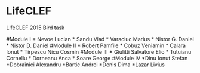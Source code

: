 # LifeCLEF
LifeCLEF 2015 Bird task

#Module I
	* Nevoe Lucian
	* Sandu Vlad
	* Varaciuc Marius
	* Nistor G. Daniel
	* Nistor D. Daniel
#Module II
	* Robert Pamfile
	* Cobuz Veniamin
	* Calara Ionut
	* Tirpescu Nicu Cosmin
#Module III
	* Giulitti Salvatore Elio
	* Tutuianu Corneliu
	* Dorneanu Anca
	* Soare George
#Module IV
	*Dinu Ionut Stefan
	*Dobrainici Alexandru
	*Bartic Andrei
	*Denis Dima
	*Lazar Livius
